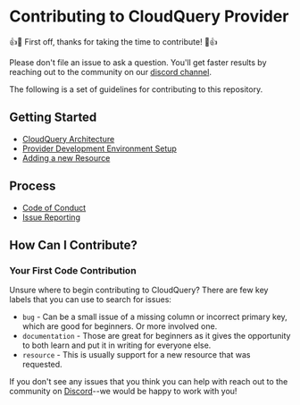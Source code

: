 # Contributing to CloudQuery Provider

:+1::tada: First off, thanks for taking the time to contribute! :tada::+1:

Please don't file an issue to ask a question. You'll get faster results by reaching out to the community on our [discord channel](https://cloudquery.io/discord).

The following is a set of guidelines for contributing to this repository.

## Getting Started
* [CloudQuery Architecture](https://www.cloudquery.io/docs/developers/architecture)
* [Provider Development Environment Setup](../contributing/development_environment.md)
* [Adding a new Resource](../contributing/adding_a_new_resource.md)

## Process
* [Code of Conduct](https://github.com/cloudquery/.github/blob/main/CODE_OF_CONDUCT.md)
* [Issue Reporting](https://github.com/cloudquery/.github/blob/main/issue_reporting.md)


## How Can I Contribute?

### Your First Code Contribution

Unsure where to begin contributing to CloudQuery? There are few key labels that you can use to search for issues:

* `bug` - Can be a small issue of a missing column or incorrect primary key, which are good for beginners. Or more involved one.
* `documentation` - Those are great for beginners as it gives the opportunity to both learn and put it in writing for everyone else.
* `resource` - This is usually support for a new resource that was requested.

If you don't see any issues that you think you can help with reach out to the community on [Discord](https://cloudquery.io/discord)--we would be happy to work with you!
